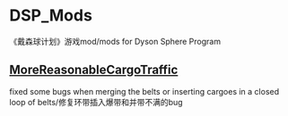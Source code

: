 # DSP_Mods
《戴森球计划》游戏mod/mods for Dyson Sphere Program

## [MoreReasonableCargoTraffic](MoreReasonableCargoTraffic)

fixed some bugs when merging the belts or inserting cargoes in a closed loop of belts/修复环带插入爆带和并带不满的bug
